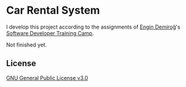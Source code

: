 # Car Rental System

I develop this project according to the assignments of [Engin Demiroğ](https://www.linkedin.com/in/engindemirog/)'s [Software Developer Training Camp](https://kodlama.io/p/yazilim-gelistirici-yetistirme-kampi).

Not finished yet.

## License
[GNU General Public License v3.0](https://github.com/tolunaydundar/car-rental-system/blob/main/LICENSE)
